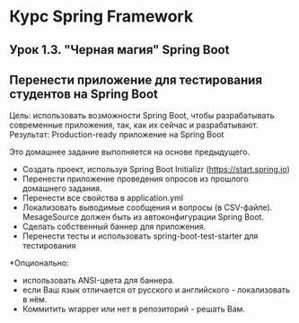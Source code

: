 # Курс Spring Framework

## Урок 1.3. "Черная магия" Spring Boot

## Перенести приложение для тестирования студентов на Spring Boot

Цель: использовать возможности Spring Boot, чтобы разрабатывать современные приложения, так, как их сейчас и разрабатывают. Результат: Production-ready приложение на Spring Boot

Это домашнее задание выполняется на основе предыдущего.

- Создать проект, используя Spring Boot Initializr (https://start.spring.io)
- Перенести приложение проведения опросов из прошлого домашнего задания.
- Перенести все свойства в application.yml
- Локализовать выводимые сообщения и вопросы (в CSV-файле). MesageSource должен быть из автоконфигурации Spring Boot.
- Сделать собственный баннер для приложения.
- Перенести тесты и использовать spring-boot-test-starter для тестирования

*Опционально:
- использовать ANSI-цвета для баннера.
- если Ваш язык отличается от русского и английского - локализовать в нём.
- Коммитить wrapper или нет в репозиторий - решать Вам.
